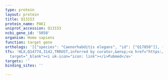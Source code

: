 ```yaml
---
type: protein
layout: protein
title: Q13153
protein_name: PAK1
uniprot_accession: Q13153
ncbi_gene_id: '5058'
organism: Homo sapiens
function: target gene
orthologs: '[{"species": "Caenorhabditis elegans", "id": ["Q17850"]}, {"species": "Mus musculus", "id": ["G5E884"]}, {"species": "Rattus norvegicus", "id": ["P35465"]}, {"species": "Saccharomyces cerevisiae", "id": ["<a href=\"/protein/q12469\">Q12469</a>"]}]'
tfs: 'HLX,Q14774,3142,TRRUST,inferred by curator,&ensp;<a href="https://www.ncbi.nlm.nih.gov/pubmed/?term=22897850%5Buid%5D+OR+29087512%5Buid%5D"
  target="_blank"><i uk-icon="icon: link"></i>Pubmed</a>'
targets: ''
binding_sites: ''

---
```

